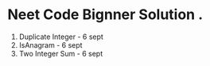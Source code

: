 # Neet Code Bignner Solution . 


1. Duplicate Integer - 6 sept 
2. IsAnagram - 6 sept 
3. Two Integer Sum - 6 sept 